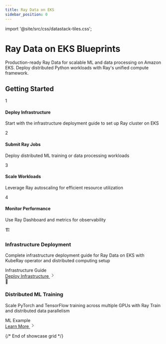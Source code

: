 ```yaml
---
title: Ray Data on EKS
sidebar_position: 0
---
```


import '@site/src/css/datastack-tiles.css';

# Ray Data on EKS Blueprints

Production-ready Ray Data for scalable ML and data processing on Amazon EKS. Deploy distributed Python workloads with Ray's unified compute framework.

<div className="getting-started-header">

## Getting Started

<div className="steps-grid">

<div className="step-card">
<div className="step-number">1</div>
<div className="step-content">
<h4>Deploy Infrastructure</h4>
<p>Start with the infrastructure deployment guide to set up Ray cluster on EKS</p>
</div>
</div>

<div className="step-card">
<div className="step-number">2</div>
<div className="step-content">
<h4>Submit Ray Jobs</h4>
<p>Deploy distributed ML training or data processing workloads</p>
</div>
</div>

<div className="step-card">
<div className="step-number">3</div>
<div className="step-content">
<h4>Scale Workloads</h4>
<p>Leverage Ray autoscaling for efficient resource utilization</p>
</div>
</div>

<div className="step-card">
<div className="step-number">4</div>
<div className="step-content">
<h4>Monitor Performance</h4>
<p>Use Ray Dashboard and metrics for observability</p>
</div>
</div>

</div>

</div>

<div className="showcase-grid">

<div className="showcase-card featured">
<div className="showcase-header">
<div className="showcase-icon">🏗️</div>
<div className="showcase-content">
<h3>Infrastructure Deployment</h3>
<p className="showcase-description">Complete infrastructure deployment guide for Ray Data on EKS with KubeRay operator and distributed computing setup</p>
</div>
</div>
<div className="showcase-tags">
<span className="tag infrastructure">Infrastructure</span>
<span className="tag guide">Guide</span>
</div>
<div className="showcase-footer">
<a href="/data-on-eks/docs/datastacks/raydata-on-eks/infra" className="showcase-link">
<span>Deploy Infrastructure</span>
<svg className="arrow-icon" width="16" height="16" viewBox="0 0 16 16" fill="none">
<path d="M6 3l5 5-5 5" stroke="currentColor" strokeWidth="2" strokeLinecap="round" strokeLinejoin="round"/>
</svg>
</a>
</div>
</div>

<div className="showcase-card">
<div className="showcase-header">
<div className="showcase-icon">🤖</div>
<div className="showcase-content">
<h3>Distributed ML Training</h3>
<p className="showcase-description">Scale PyTorch and TensorFlow training across multiple GPUs with Ray Train and distributed data parallelism</p>
</div>
</div>
<div className="showcase-tags">
<span className="tag performance">ML</span>
<span className="tag guide">Example</span>
</div>
<div className="showcase-footer">
<a href="/data-on-eks/docs/datastacks/raydata-on-eks/distributed-training" className="showcase-link">
<span>Learn More</span>
<svg className="arrow-icon" width="16" height="16" viewBox="0 0 16 16" fill="none">
<path d="M6 3l5 5-5 5" stroke="currentColor" strokeWidth="2" strokeLinecap="round" strokeLinejoin="round"/>
</svg>
</a>
</div>
</div>

</div>

{/* End of showcase grid */}
